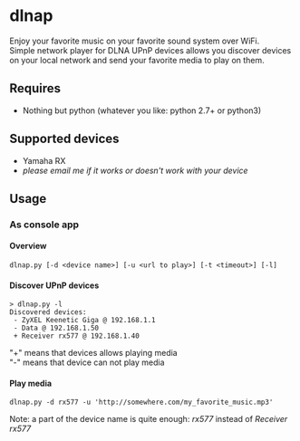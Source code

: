 # dlnap
Enjoy your favorite music on your favorite sound system over WiFi.  
Simple network player for DLNA UPnP devices allows you discover devices on your local network and send your favorite media to play on them.

## Requires
 * Nothing but python (whatever you like: python 2.7+ or python3)
 
## Supported devices
 * Yamaha RX
 * _please email me if it works or doesn't work with your device_
 
## Usage
### As console app
#### Overview
```
dlnap.py [-d <device name>] [-u <url to play>] [-t <timeout>] [-l]
```
#### Discover UPnP devices
```
> dlnap.py -l
Discovered devices:
 - ZyXEL Keenetic Giga @ 192.168.1.1
 - Data @ 192.168.1.50
 + Receiver rx577 @ 192.168.1.40
```
"+" means that devices allows playing media  
"-" means that device can not play media

#### Play media
```
dlnap.py -d rx577 -u 'http://somewhere.com/my_favorite_music.mp3'
```
Note: a part of the device name is quite enough: *rx577* instead of *Receiver rx577*
